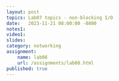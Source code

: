 ```yaml
---
layout: post
topics: Lab07 topics - non-blocking I/O
date:   2023-11-21 08:00:00 -0800
notes1: 
video1:
slides: 
category: networking
assignment:
    name: lab08
    url: /assignments/lab08.html
published: true
---
```

